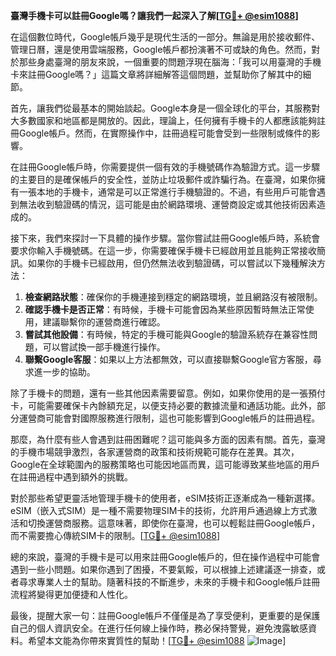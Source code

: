 **臺灣手機卡可以註冊Google嗎？讓我們一起深入了解[[TG💪+ @esim1088](https://t.me/s/esim1088)]**

在這個數位時代，Google帳戶幾乎是現代生活的一部分。無論是用於接收郵件、管理日曆，還是使用雲端服務，Google帳戶都扮演著不可或缺的角色。然而，對於那些身處臺灣的朋友來說，一個重要的問題浮現在腦海：「我可以用臺灣的手機卡來註冊Google嗎？」這篇文章將詳細解答這個問題，並幫助你了解其中的細節。

首先，讓我們從最基本的開始談起。Google本身是一個全球化的平台，其服務對大多數國家和地區都是開放的。因此，理論上，任何擁有手機卡的人都應該能夠註冊Google帳戶。然而，在實際操作中，註冊過程可能會受到一些限制或條件的影響。

在註冊Google帳戶時，你需要提供一個有效的手機號碼作為驗證方式。這一步驟的主要目的是確保帳戶的安全性，並防止垃圾郵件或詐騙行為。在臺灣，如果你擁有一張本地的手機卡，通常是可以正常進行手機驗證的。不過，有些用戶可能會遇到無法收到驗證碼的情況，這可能是由於網路環境、運營商設定或其他技術因素造成的。

接下來，我們來探討一下具體的操作步驟。當你嘗試註冊Google帳戶時，系統會要求你輸入手機號碼。在這一步，你需要確保手機卡已經啟用並且能夠正常接收簡訊。如果你的手機卡已經啟用，但仍然無法收到驗證碼，可以嘗試以下幾種解決方法：

1. **檢查網路狀態**：確保你的手機連接到穩定的網路環境，並且網路沒有被限制。
2. **確認手機卡是否正常**：有時候，手機卡可能會因為某些原因暫時無法正常使用，建議聯繫你的運營商進行確認。
3. **嘗試其他設備**：有時候，特定的手機可能與Google的驗證系統存在兼容性問題，可以嘗試換一部手機進行操作。
4. **聯繫Google客服**：如果以上方法都無效，可以直接聯繫Google官方客服，尋求進一步的協助。

除了手機卡的問題，還有一些其他因素需要留意。例如，如果你使用的是一張預付卡，可能需要確保卡內餘額充足，以便支持必要的數據流量和通話功能。此外，部分運營商可能會對國際服務進行限制，這也可能影響到Google帳戶的註冊過程。

那麼，為什麼有些人會遇到註冊困難呢？這可能與多方面的因素有關。首先，臺灣的手機市場競爭激烈，各家運營商的政策和技術規範可能存在差異。其次，Google在全球範圍內的服務策略也可能因地區而異，這可能導致某些地區的用戶在註冊過程中遇到額外的挑戰。

對於那些希望更靈活地管理手機卡的使用者，eSIM技術正逐漸成為一種新選擇。eSIM（嵌入式SIM）是一種不需要物理SIM卡的技術，允許用戶通過線上方式激活和切換運營商服務。這意味著，即使你在臺灣，也可以輕鬆註冊Google帳戶，而不需要擔心傳統SIM卡的限制。[[TG💪+ @esim1088](https://t.me/s/esim1088)]

總的來說，臺灣的手機卡是可以用來註冊Google帳戶的，但在操作過程中可能會遇到一些小問題。如果你遇到了困擾，不要氣餒，可以根據上述建議逐一排查，或者尋求專業人士的幫助。隨著科技的不斷進步，未來的手機卡和Google帳戶註冊流程將變得更加便捷和人性化。

最後，提醒大家一句：註冊Google帳戶不僅僅是為了享受便利，更重要的是保護自己的個人資訊安全。在進行任何線上操作時，務必保持警覺，避免洩露敏感資料。希望本文能為你帶來實質性的幫助！[[TG💪+ @esim1088](https://t.me/s/esim1088) ![Image](https://i.postimg.cc/4NQfJmqS/Snipaste-2025-05-13-00-14-12.png)]